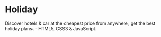 # Holiday
Discover hotels &amp; car at the cheapest price from anywhere, get the best holiday plans. - HTML5, CSS3 &amp; JavaScript. 
